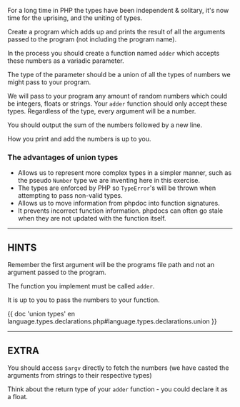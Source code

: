 For a long time in PHP the types have been independent & solitary, it's now time for the uprising, and the uniting of types.

Create a program which adds up and prints the result of all the arguments passed to the program (not including the program name).

In the process you should create a function named `adder` which accepts these numbers as a variadic parameter.

The type of the parameter should be a union of all the types of numbers we might pass to your program.

We will pass to your program any amount of random numbers which could be integers, floats or strings. Your `adder` function
should only accept these types. Regardless of the type, every argument will be a number.

You should output the sum of the numbers followed by a new line.

How you print and add the numbers is up to you.

### The advantages of union types

* Allows us to represent more complex types in a simpler manner, such as the pseudo `Number` type we are inventing here in this exercise.
* The types are enforced by PHP so `TypeError`'s will be thrown when attempting to pass non-valid types.
* Allows us to move information from phpdoc into function signatures.
* It prevents incorrect function information. phpdocs can often go stale when they are not updated with the function itself.    


----------------------------------------------------------------------
## HINTS

Remember the first argument will be the programs file path and not an argument passed to the program.

The function you implement must be called `adder`.

It is up to you to pass the numbers to your function.

{{ doc 'union types' en language.types.declarations.php#language.types.declarations.union }}

----------------------------------------------------------------------
## EXTRA

You should access `$argv` directly to fetch the numbers (we have casted the arguments from strings to their respective types)

Think about the return type of your `adder` function - you could declare it as a float.
